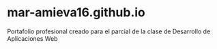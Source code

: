 # mar-amieva16.github.io
Portafolio profesional creado para el parcial de la clase de Desarrollo de Aplicaciones Web
